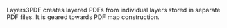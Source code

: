 Layers3PDF creates layered PDFs from individual layers stored in separate PDF files. It is geared towards PDF map construction.